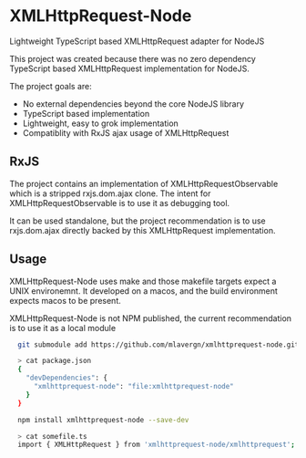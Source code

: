 # XMLHttpRequest-Node

Lightweight TypeScript based XMLHttpRequest adapter for NodeJS

This project was created because there was no zero dependency TypeScript based
XMLHttpRequest implementation for NodeJS.

The project goals are:

- No external dependencies beyond the core NodeJS library
- TypeScript based implementation
- Lightweight, easy to grok implementation
- Compatiblity with RxJS ajax usage of XMLHttpRequest

## RxJS

The project contains an implementation of XMLHttpRequestObservable which is
a stripped rxjs.dom.ajax clone. The intent for XMLHttpRequestObservable is to
use it as debugging tool.

It can be used standalone, but the project recommendation is to use rxjs.dom.ajax
directly backed by this XMLHttpRequest implementation.

## Usage

XMLHttpRequest-Node uses make and those makefile targets expect a UNIX
environemnt. It developed on a macos, and the build environment expects
macos to be present.

XMLHttpRequest-Node is not NPM published, the current recommendation is to use
it as a local module

```bash
  git submodule add https://github.com/mlavergn/xmlhttprequest-node.git

  > cat package.json
  {
    "devDependencies": {
      "xmlhttprequest-node": "file:xmlhttprequest-node"
    }
  }

  npm install xmlhttprequest-node --save-dev

  > cat somefile.ts
  import { XMLHttpRequest } from 'xmlhttprequest-node/xmlhttprequest';
```
